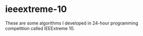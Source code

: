 # ieeextreme-10

These are some algorithms I developed in 24-hour programming competition called IEEExtreme 10.
